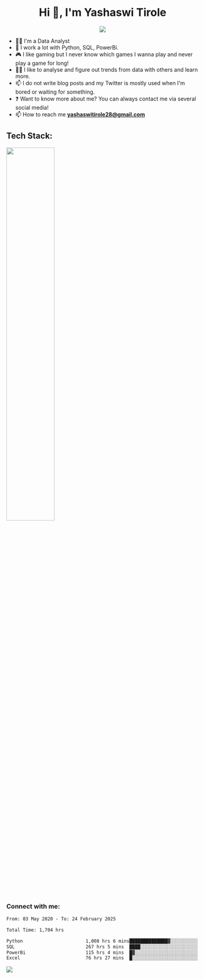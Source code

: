 <h1 align="center">Hi 👋, I'm Yashaswi Tirole</h1>
<p align="center">
<img src="https://readme-typing-svg.herokuapp.com/?color=45B6C4&width=380&height=45&lines=Junior+Data+Analyst;Story+Telling;Data+visualizer;Nice+To+Meet+You+...&center=true"></a>
</p>

- 👨‍💻 I'm a Data Analyst
- 🌱 I work a lot with Python, SQL, PowerBi.
- 🎮 I like gaming but I never know which games I wanna play and never play a game for long!
- 👯‍♀️ I like to analyse and figure out trends from data with others and learn more.
- 📫 I do not write blog posts and my Twitter is mostly used when I'm bored or waiting for something.
- ❓ Want to know more about me? You can always contact me via several social media!
- 📫 How to reach me **yashaswitirole28@gmail.com**

<h2 align="left">Tech Stack:</h2>
<div>
<!-- 	
<img src="https://github.com/raivo-otp/issuer-icons/blob/master/vectors/python.org/python.svg" width="50" height="50" alt="Python" />
<img src="https://github.com/yurijserrano/Github-Profile-Readme-Logos/blob/master/databases/mysql.svg" width="50" height="50" alt="MySQL" />
<img src="https://github.com/yurijserrano/Github-Profile-Readme-Logos/blob/master/databases/postgresql.svg" width="50" height="50" alt="PostgreSQL" />
	<img src="https://github.com/yurijserrano/Github-Profile-Readme-Logos/blob/master/others/git.svg" width="50" height="50" alt="Git" />
	<img src="https://github.com/yurijserrano/Github-Profile-Readme-Logos/blob/master/cloud/gitlab.svg" width="50" height="50" alt="Gitlab" />
	<img src="https://github.com/microsoft/PowerBI-Icons/blob/main/PNG/Power-BI.png" width="50" height="50" alt="Powerbi" />
  <img src="https://github.com/sempostma/office365-icons/blob/master/png/1024/excel.png" width="50" height="50" alt="Excel" />
  <img src="https://github.com/sempostma/office365-icons/blob/master/png/1024/word.png" width="50" height="50" alt="Word" />
  <img src="https://github.com/sempostma/office365-icons/blob/master/png/1024/powerpoint.png" width="50" height="50" alt="Powerpoint" />
  <img src="https://github.com/gilbarbara/logos/blob/main/logos/google-workspace.svg" width="50" height="50" alt="GoogleWS" />
  <img src="https://github.com/yurijserrano/Github-Profile-Readme-Logos/blob/master/text%20editors/notepad%2B%2B.png" width="50" height="50" alt="Notepad++" />
  <img src="https://github.com/yurijserrano/Github-Profile-Readme-Logos/blob/master/text%20editors/vscode.svg" width="50" height="50" alt="Vscode" />
  <img src="https://github.com/yurijserrano/Github-Profile-Readme-Logos/blob/master/others/html.svg" width="50" height="50" alt="HTML" />
  <img src="https://github.com/yurijserrano/Github-Profile-Readme-Logos/blob/master/others/css.svg" width="50" height="50" alt="CSS" />
	 -->

 <p align="left">
  <a href="https://skillicons.dev">
    <img src="https://skillicons.dev/icons?i=Python,git,postgres,mysql,css,html,windows,gitlab,vscode,excel,word,powerpint,powerbi" width="50%" height="50%"/>
  </a>
</p>
</div>

<h3 align="left">Connect with me:</h3> 
<div align="left">
<!-- <a href="https://www.linkedin.com/in/yashaswi-tirole/" target="_blank">
<img src=https://img.shields.io/badge/linkedin-%231E77B5.svg?&style=for-the-badge&logo=linkedin&logoColor=white alt=linkedin style="margin-bottom: 5px;" />
</a>  -->
<!-- <a href="https://github.com/Yashaswitir28" target="_blank">
<img src=https://img.shields.io/badge/github-%2324292e.svg?&style=for-the-badge&logo=github&logoColor=white alt=github style="margin-bottom: 5px;" />


</div>  
  
<br/> 
  
⭐️ From [Yashaswitir28](https://github.com/Yashaswitir28)

### WakaTime Activity Stats:
	
	
<!--START_SECTION:waka-->

```txt
From: 03 May 2020 - To: 24 February 2025

Total Time: 1,704 hrs

Python                       1,008 hrs 6 mins██████████████▓░░░░░░░░░░   59.16 %
SQL                          267 hrs 5 mins  ████░░░░░░░░░░░░░░░░░░░░░   15.67 %
PowerBi                      115 hrs 4 mins  █▓░░░░░░░░░░░░░░░░░░░░░░░   06.75 %
Excel                        76 hrs 27 mins  █░░░░░░░░░░░░░░░░░░░░░░░░   04.49 %
```

<!--END_SECTION:waka-->

![](https://komarev.com/ghpvc/?username=Yashaswitir28&color=green)
